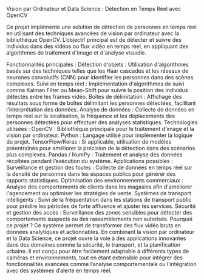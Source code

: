 Vision par Ordinateur et Data Science : Détection en Temps Réel avec OpenCV

Ce projet implémente une solution de détection de personnes en temps réel en utilisant des techniques avancées de vision par ordinateur avec la bibliothèque OpenCV. L’objectif principal est de détecter et suivre des individus dans des vidéos ou flux vidéo en temps réel, en appliquant des algorithmes de traitement d'image et d'analyse visuelle.

Fonctionnalités principales :
Détection d'objets : Utilisation d'algorithmes basés sur des techniques telles que les Haar cascades et les réseaux de neurones convolutifs (CNN) pour identifier les personnes dans des scènes complexes.
Suivi en temps réel : Implémentation d'algorithmes de suivi comme Kalman Filter ou Mean-Shift pour suivre la position des individus détectés entre les frames vidéo.
Boîtes de délimitation : Affichage des résultats sous forme de boîtes délimitant les personnes détectées, facilitant l’interprétation des données.
Analyse de données : Collecte de données en temps réel sur la localisation, la fréquence et les déplacements des personnes détectées pour effectuer des analyses statistiques.
Technologies utilisées :
OpenCV : Bibliothèque principale pour le traitement d'image et la vision par ordinateur.
Python : Langage utilisé pour implémenter la logique du projet.
TensorFlow/Keras : Si applicable, utilisation de modèles préentraînés pour améliorer la précision de la détection dans des scénarios plus complexes.
Pandas / NumPy : Traitement et analyse des données récoltées pendant l’exécution du système.
Applications possibles :
Surveillance et gestion des foules : Collecte de données en temps réel sur la densité de personnes dans les espaces publics pour générer des rapports statistiques.
Optimisation des environnements commerciaux : Analyse des comportements de clients dans les magasins afin d'améliorer l'agencement ou optimiser les stratégies de vente.
Systèmes de transport intelligents : Suivi de la fréquentation dans les stations de transport public pour prédire les périodes de forte affluence et ajuster les services.
Sécurité et gestion des accès : Surveillance des zones sensibles pour détecter des comportements suspects ou des rassemblements non autorisés.
Pourquoi ce projet ?
Ce système permet de transformer des flux vidéo bruts en données analytiques et actionnables. En combinant la vision par ordinateur et la Data Science, ce projet ouvre la voie à des applications innovantes dans des domaines comme la sécurité, le transport, et la planification urbaine. Il est conçu pour être facilement adaptable à différents types de caméras et environnements, tout en étant extensible pour intégrer des fonctionnalités avancées comme l’analyse comportementale ou l’intégration avec des systèmes d’alerte en temps réel.

